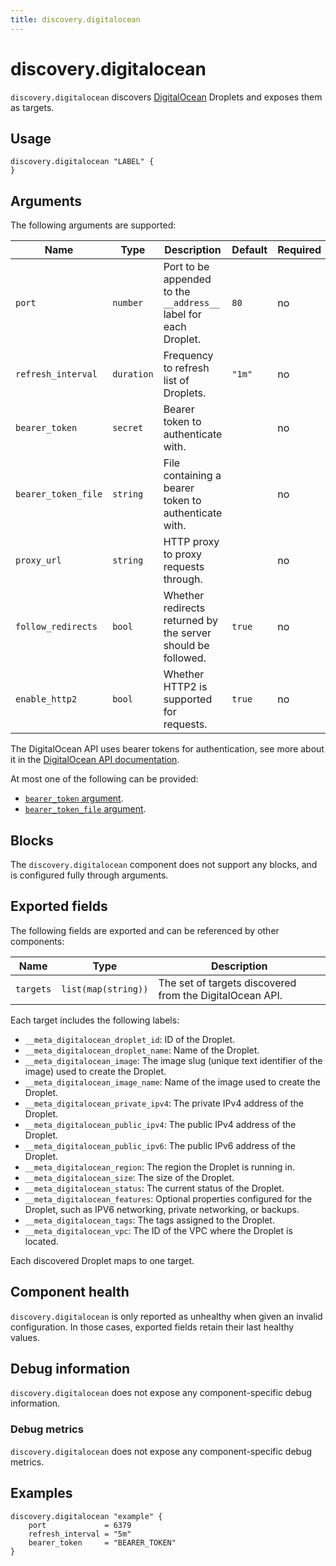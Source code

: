 ```yaml
---
title: discovery.digitalocean
---
```


# discovery.digitalocean

`discovery.digitalocean` discovers [DigitalOcean][] Droplets and exposes them as targets.

[DigitalOcean]: https://www.digitalocean.com/

## Usage

```river
discovery.digitalocean "LABEL" {
}
```

## Arguments

The following arguments are supported:

Name                | Type       | Description                                                                      | Default | Required
------------------- | ---------- | -------------------------------------------------------------------------------- | ------- | --------
`port`              | `number`   | Port to be appended to the `__address__` label for each Droplet.                 | `80`    | no
`refresh_interval`  | `duration` | Frequency to refresh list of Droplets.                                           | `"1m"`  | no
`bearer_token`      | `secret`   | Bearer token to authenticate with.                                               |         | no
`bearer_token_file` | `string`   | File containing a bearer token to authenticate with.                             |         | no
`proxy_url`         | `string`   | HTTP proxy to proxy requests through.                                            |         | no
`follow_redirects`  | `bool`     | Whether redirects returned by the server should be followed.                     | `true`  | no
`enable_http2`      | `bool`     | Whether HTTP2 is supported for requests.                                         | `true`  | no

The DigitalOcean API uses bearer tokens for authentication, see more about it in the [DigitalOcean API documentation](https://docs.digitalocean.com/reference/api/api-reference/#section/Authentication).

At most one of the following can be provided:
 - [`bearer_token` argument](#arguments).
 - [`bearer_token_file` argument](#arguments). 

[arguments]: #arguments

## Blocks
The `discovery.digitalocean` component does not support any blocks, and is configured 
fully through arguments.


## Exported fields

The following fields are exported and can be referenced by other components:

Name      | Type                | Description
--------- | ------------------- | -----------
`targets` | `list(map(string))` | The set of targets discovered from the DigitalOcean API.

Each target includes the following labels:

* `__meta_digitalocean_droplet_id`: ID of the Droplet.
* `__meta_digitalocean_droplet_name`: Name of the Droplet.
* `__meta_digitalocean_image`: The image slug (unique text identifier of the image) used to create the Droplet.
* `__meta_digitalocean_image_name`: Name of the image used to create the Droplet.
* `__meta_digitalocean_private_ipv4`: The private IPv4 address of the Droplet.
* `__meta_digitalocean_public_ipv4`: The public IPv4 address of the Droplet.
* `__meta_digitalocean_public_ipv6`: The public IPv6 address of the Droplet.
* `__meta_digitalocean_region`: The region the Droplet is running in.
* `__meta_digitalocean_size`: The size of the Droplet.
* `__meta_digitalocean_status`: The current status of the Droplet.
* `__meta_digitalocean_features`: Optional properties configured for the Droplet, such as IPV6 networking, private networking, or backups.
* `__meta_digitalocean_tags`: The tags assigned to the Droplet.
* `__meta_digitalocean_vpc`: The ID of the VPC where the Droplet is located.

Each discovered Droplet maps to one target.

## Component health

`discovery.digitalocean` is only reported as unhealthy when given an invalid
configuration. In those cases, exported fields retain their last healthy
values.

## Debug information

`discovery.digitalocean` does not expose any component-specific debug information.

### Debug metrics

`discovery.digitalocean` does not expose any component-specific debug metrics.

## Examples

```river
discovery.digitalocean "example" {
    port             = 6379
    refresh_interval = "5m"
    bearer_token     = "BEARER_TOKEN"
}
```
